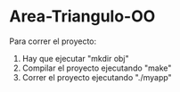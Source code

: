 # Area-Triangulo-OO
Para correr el proyecto:
1. Hay que ejecutar "mkdir obj"
2. Compilar el proyecto ejecutando "make"
3. Correr el proyecto ejecutando "./myapp"
